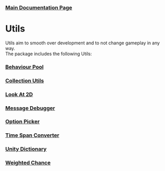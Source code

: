 ### [Main Documentation Page](https://github.com/Sad-AI-dev/dev-kit_Package/blob/main/Documentation/dev-kit.md)
# Utils
Utils aim to smooth over development and to not change gameplay in any way.  
The package includes the following Utils:  

### [Behaviour Pool](https://github.com/Sad-AI-dev/dev-kit_Package/blob/main/Documentation/SubPages/Utils/BehaviourPool.md)
### [Collection Utils](https://github.com/Sad-AI-dev/dev-kit_Package/blob/main/Documentation/SubPages/Utils/CollectionUtils.md)
### [Look At 2D](https://github.com/Sad-AI-dev/dev-kit_Package/blob/main/Documentation/SubPages/Utils/LookAt2D.md)
### [Message Debugger](https://github.com/Sad-AI-dev/dev-kit_Package/blob/main/Documentation/SubPages/Utils/MessageDebugger.md)
### [Option Picker](https://github.com/Sad-AI-dev/dev-kit_Package/blob/main/Documentation/SubPages/Utils/OptionPicker.md)
### [Time Span Converter](https://github.com/Sad-AI-dev/dev-kit_Package/blob/main/Documentation/SubPages/Utils/TimeSpanConverter.md)
### [Unity Dictionary](https://github.com/Sad-AI-dev/dev-kit_Package/blob/main/Documentation/SubPages/Utils/UnityDictionary.md)
### [Weighted Chance](https://github.com/Sad-AI-dev/dev-kit_Package/blob/main/Documentation/SubPages/Utils/WeightedChance.md)